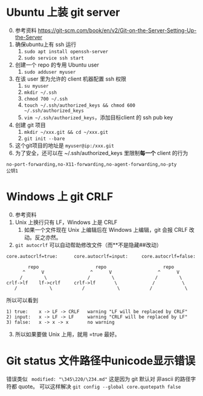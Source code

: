 # Ubuntu 上装 git server
0. 参考资料 https://git-scm.com/book/en/v2/Git-on-the-Server-Setting-Up-the-Server
1. 确保ubuntu上有 ssh 运行
	1. `sudo apt install openssh-server`
	2. `sudo service ssh start`
2. 创建一个 repo 的专用 Ubuntu user
	1. `sudo adduser myuser`
3. 在该 user 里为允许的 client 机器配置 ssh 权限
	1. `su myuser`
	2. `mkdir ~/.ssh`
	3. `chmod 700 ~/.ssh`
	4. `touch ~/.ssh/authorized_keys && chmod 600 ~/.ssh/authorized_keys`
	5. `vim ~/.ssh/authorized_keys`，添加目标client 的 ssh pub key
4. 创建 git 项目
	1. `mkdir ~/xxx.git && cd ~/xxx.git`
	2. `git init --bare`
5. 这个git项目的地址是 `myuser@ip:/xxx.git`
6. 为了安全，还可以在 ~/.ssh/authorized_keys 里限制**每一个** client 的行为
```
no-port-forwarding,no-X11-forwarding,no-agent-forwarding,no-pty
公钥1
```

# Windows 上 git CRLF
0. 参考资料
1. Unix 上换行只有 LF，Windows 上是 CRLF
	1. 如果一个文件现在 Unix 上编辑后在 Windows 上编辑，git 会报 CRLF 改动。反之亦然。
2. `git autocrlf` 可以自动帮助修改文件（而**不是隐藏##改动）
```
core.autocrlf=true:      core.autocrlf=input:     core.autocrlf=false:
                                             
        repo                     repo                     repo
      ^      V                 ^      V                 ^      V
     /        \               /        \               /        \
crlf->lf    lf->crlf     crlf->lf       \             /          \      
   /            \           /            \           /            \
```
所以可以看到
```
1) true:    x -> LF -> CRLF   warning "LF will be replaced by CRLF"
2) input:   x -> LF -> LF     warning "CRLF will be replaced by LF"
3) false:   x -> x -> x       no warning
```
3. 所以如果要做 Unix 上用，就用 =true 最好。

# Git status 文件路径中unicode显示错误
错误类似 ` modified: "\345\220/\234.md"`
这是因为 git 默认对 非ascii 的路径字符都 quote。
可以这样解决 `git config --global core.quotepath false`